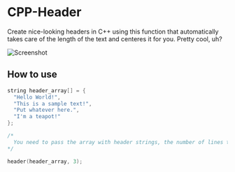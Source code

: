 # CPP-Header
Create nice-looking headers in C++ using this function that automatically takes care of the length of the text and centeres it for you. Pretty cool, uh?

![Screenshot](https://media.discordapp.net/attachments/566330652413132800/781094763427397652/unknown.png)

## How to use
```cpp
string header_array[] = {
  "Hello World!",
  "This is a sample text!",
  "Put whatever here.",
  "I'm a teapot!"
};

/*
  You need to pass the array with header strings, the number of lines the array has and an optional columns fixing value.
*/

header(header_array, 3);
```
